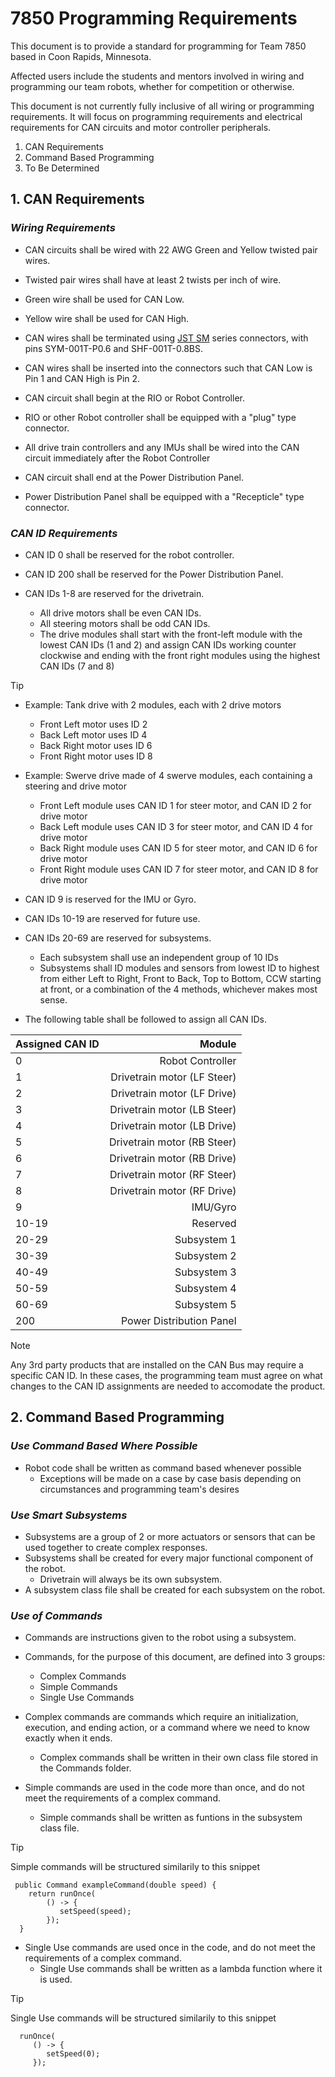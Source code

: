 # 7850 Programming Requirements
This document is to provide a standard for programming for Team 7850 based in Coon Rapids, Minnesota. 

Affected users include the students and mentors involved in wiring and programming our team robots, whether for competition or otherwise.

This document is not currently fully inclusive of all wiring or programming requirements. It will focus on programming requirements and electrical requirements for CAN circuits and motor controller peripherals.

1. CAN Requirements
2. Command Based Programming
3. To Be Determined

## 1. CAN Requirements
### **_Wiring Requirements_**  
  - CAN circuits shall be wired with 22 AWG Green and Yellow twisted pair wires.  
  
  - Twisted pair wires shall have at least 2 twists per inch of wire.  
  
  - Green wire shall be used for CAN Low.  
  
  - Yellow wire shall be used for CAN High. 
  
  - CAN wires shall be terminated using [JST SM](https://www.jst-mfg.com/product/pdf/eng/eSM.pdf) series connectors, with pins SYM-001T-P0.6 and SHF-001T-0.8BS.  
  
  - CAN wires shall be inserted into the connectors such that CAN Low is Pin 1 and CAN High is Pin 2.  
  
  - CAN circuit shall begin at the RIO or Robot Controller.  
  
  - RIO or other Robot controller shall be equipped with a "plug" type connector.  

  - All drive train controllers and any IMUs shall be wired into the CAN circuit immediately after the Robot Controller
  
  - CAN circuit shall end at the Power Distribution Panel.  
  
  - Power Distribution Panel shall be equipped with a "Recepticle" type connector. 

### **_CAN ID Requirements_**

  - CAN ID 0 shall be reserved for the robot controller.
  
  - CAN ID 200 shall be reserved for the Power Distribution Panel.
  
  - CAN IDs 1-8 are reserved for the drivetrain.  
    - All drive motors shall be even CAN IDs.  
    - All steering motors shall be odd CAN IDs.  
    - The drive modules shall start with the front-left module with the lowest CAN IDs (1 and 2) and assign CAN IDs working counter clockwise and ending with the front right modules using the highest CAN IDs (7 and 8)
> [!TIP]
>  - Example: Tank drive with 2 modules, each with 2 drive motors  
>    -   Front Left motor uses ID 2  
>    -   Back Left motor uses ID 4  
>    -   Back Right motor uses ID 6  
>    -   Front Right motor uses ID 8
>      
> - Example: Swerve drive made of 4 swerve modules, each containing a steering and drive motor  
>   -   Front Left module uses CAN ID 1 for steer motor, and CAN ID 2 for drive motor  
>   -   Back Left module uses CAN ID 3 for steer motor, and CAN ID 4 for drive motor  
>   -   Back Right module uses CAN ID 5 for steer motor, and CAN ID 6 for drive motor  
>   -   Front Right module uses CAN ID 7 for steer motor, and CAN ID 8 for drive motor
   
  - CAN ID 9 is reserved for the IMU or Gyro.
  - CAN IDs 10-19 are reserved for future use.
  - CAN IDs 20-69 are reserved for subsystems.
    - Each subsystem shall use an independent group of 10 IDs
    - Subsystems shall ID modules and sensors from lowest ID to highest from either Left to Right, Front to Back, Top to Bottom, CCW starting at front, or a combination of the 4 methods, whichever makes most sense.

  - The following table shall be followed to assign all CAN IDs.

  |Assigned CAN ID|Module|
  |:------|--:|
  |0|Robot Controller|
  |1|Drivetrain motor (LF Steer)|
  |2|Drivetrain motor (LF Drive)|
  |3|Drivetrain motor (LB Steer)|
  |4|Drivetrain motor (LB Drive)|
  |5|Drivetrain motor (RB Steer)|
  |6|Drivetrain motor (RB Drive)|
  |7|Drivetrain motor (RF Steer)|
  |8|Drivetrain motor (RF Drive)|
  |9|IMU/Gyro|
  |10-19|Reserved|
  |20-29|Subsystem 1|
  |30-39|Subsystem 2|
  |40-49|Subsystem 3|
  |50-59|Subsystem 4|
  |60-69|Subsystem 5|
  |200|Power Distribution Panel|

>[!NOTE]
>Any 3rd party products that are installed on the CAN Bus may require a specific CAN ID. In these cases, the programming team must agree on what changes to the CAN ID assignments are needed to accomodate the product.

## 2. Command Based Programming 
### **_Use Command Based Where Possible_**

- Robot code shall be written as command based whenever possible  
  - Exceptions will be made on a case by case basis depending on circumstances and programming team's desires  

### **_Use Smart Subsystems_**

- Subsystems are a group of 2 or more actuators or sensors that can be used together to create complex responses.  
- Subsystems shall be created for every major functional component of the robot.
  - Drivetrain will always be its own subsystem.
- A subsystem class file shall be created for each subsystem on the robot.

### **_Use of Commands_**

- Commands are instructions given to the robot using a subsystem.
- Commands, for the purpose of this document, are defined into 3 groups:
  - Complex Commands
  - Simple Commands
  - Single Use Commands
 
- Complex commands are commands which require an initialization, execution, and ending action, or a command where we need to know exactly when it ends.
  - Complex commands shall be written in their own class file stored in the Commands folder.
- Simple commands are used in the code more than once, and do not meet the requirements of a complex command.
  - Simple commands shall be written as funtions in the subsystem class file.
>[!TIP]
>Simple commands will be structured similarily to this snippet
> ```
>  public Command exampleCommand(double speed) {
>     return runOnce(
>         () -> {
>            setSpeed(speed);
>         });
>   }
> ```
- Single Use commands are used once in the code, and do not meet the requirements of a complex command.
  - Single Use commands shall be written as a lambda function where it is used.
>[!TIP]
>Single Use commands will be structured similarily to this snippet
> ```
>   runOnce(
>      () -> {
>         setSpeed(0);
>      });
> ```
